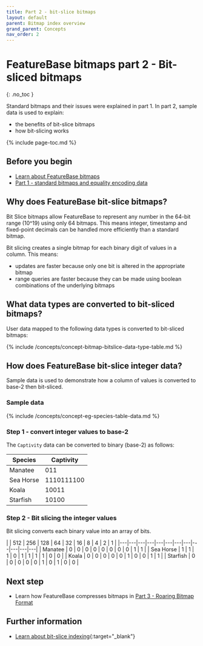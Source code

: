 ```yaml
---
title: Part 2 - bit-slice bitmaps
layout: default
parent: Bitmap index overview
grand_parent: Concepts
nav_order: 2
---
```


# FeatureBase bitmaps part 2 - Bit-sliced bitmaps
{: .no_toc }

Standard bitmaps and their issues were explained in part 1. In part 2, sample data is used to explain:
* the benefits of bit-slice bitmaps
* how bit-slicing works

{% include page-toc.md %}

## Before you begin

* [Learn about FeatureBase bitmaps](/docs/concepts/concept-bitmaps)
* [Part 1 - standard bitmaps and equality encoding data](/docs/concepts/concept-bitmaps-standard)

## Why does FeatureBase bit-slice bitmaps?

Bit Slice bitmaps allow FeatureBase to represent any number in the 64-bit range (10^19) using only 64 bitmaps. This means integer, timestamp and fixed-point decimals can be handled more efficiently than a standard bitmap.

Bit slicing creates a single bitmap for each binary digit of values in a column. This means:
* updates are faster because only one bit is altered in the appropriate bitmap
* range queries are faster because they can be made using boolean combinations of the underlying bitmaps

## What data types are converted to bit-sliced bitmaps?

User data mapped to the following data types is converted to bit-sliced bitmaps:

{% include /concepts/concept-bitmap-bitslice-data-type-table.md %}

## How does FeatureBase bit-slice integer data?

Sample data is used to demonstrate how a column of values is converted to base-2 then bit-sliced.

### Sample data

{% include /concepts/concept-eg-species-table-data.md %}

### Step 1 - convert integer values to base-2

The `Captivity` data can be converted to binary (base-2) as follows:

| Species | Captivity |
|---|---|
| Manatee | 011 |
| Sea Horse | 1110111100 |
| Koala | 10011 |
| Starfish | 10100 |

### Step 2 - Bit slicing the integer values

Bit slicing converts each binary value into an array of bits.

|  | 512 | 256 | 128 | 64 | 32 | 16 | 8 | 4 | 2 | 1 |
|---|---|---|---|---|---|---|---|---|---|---|---|
| Manatee | 0 | 0 | 0 | 0 | 0 | 0 | 0 | 0 | 1 | 1 |
| Sea Horse | 1 | 1 | 1 | 0 | 1 | 1 | 1 | 1 | 0 | 0 |
| Koala | 0 | 0 | 0 | 0 | 0 | 1 | 0 | 0 | 1 | 1 |
| Starfish | 0 | 0 | 0 | 0 | 0 | 1 | 0 | 1 | 0 | 0 |

## Next step

* Learn how FeatureBase compresses bitmaps in [Part 3 - Roaring Bitmap Format](/docs/concepts/concept-fb-pt3-roaring-bitmap-format)

## Further information

* [Learn about bit-slice indexing](https://pages.cs.wisc.edu/~nil/764/DADS/36_improved-query-performance-with.pdf){:target="_blank"}
<!--
Content based on:
* https://www.featurebase.com/blog/featurebase-technical-white-paper
* https://www.featurebase.com/blog/bitmaps-making-real-time-analytics-real
* https://www.featurebase.com/blog/range-encoded-bitmaps
-->

